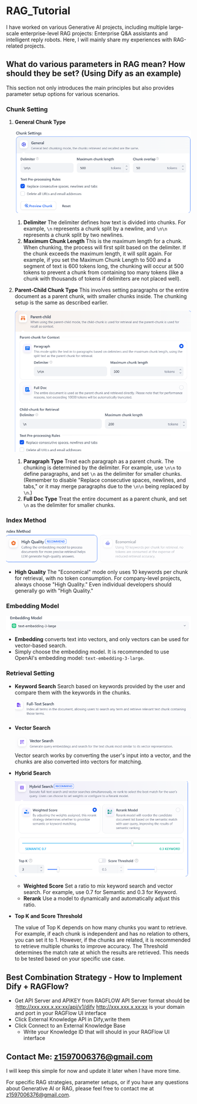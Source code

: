 # RAG_Tutorial

I have worked on various Generative AI projects, including multiple large-scale enterprise-level RAG projects: Enterprise Q&A assistants and intelligent reply robots. Here, I will mainly share my experiences with RAG-related projects.

## What do various parameters in RAG mean? How should they be set? (Using Dify as an example)

This section not only introduces the main principles but also provides parameter setup options for various scenarios.

### Chunk Setting

1. **General Chunk Type**

   ![img](/img/General_Chunk.png)

   1. **Delimiter**
       The delimiter defines how text is divided into chunks. For example, `\n` represents a chunk split by a newline, and `\n\n` represents a chunk split by two newlines.
   2. **Maximum Chunk Length**
       This is the maximum length for a chunk. When chunking, the process will first split based on the delimiter. If the chunk exceeds the maximum length, it will split again. For example, if you set the Maximum Chunk Length to 500 and a segment of text is 600 tokens long, the chunking will occur at 500 tokens to prevent a chunk from containing too many tokens (like a chunk with thousands of tokens if delimiters are not placed well).

2. **Parent-Child Chunk Type**
    This involves setting paragraphs or the entire document as a parent chunk, with smaller chunks inside. The chunking setup is the same as described earlier.

   ![img](/img/Parent-Child_Chunk.png)

   1. **Paragraph Type**
       Treat each paragraph as a parent chunk. The chunking is determined by the delimiter. For example, use `\n\n` to define paragraphs, and set `\n` as the delimiter for smaller chunks.
       (Remember to disable "Replace consecutive spaces, newlines, and tabs," or it may merge paragraphs due to the `\n\n` being replaced by `\n`.)
   2. **Full Doc Type**
       Treat the entire document as a parent chunk, and set `\n` as the delimiter for smaller chunks.

### Index Method

![img](/img/Index_Method.png)

- **High Quality**
   The "Economical" mode only uses 10 keywords per chunk for retrieval, with no token consumption. For company-level projects, always choose "High Quality." Even individual developers should generally go with "High Quality."

### Embedding Model

![img](/img/Embedding_Model.png)

- **Embedding** converts text into vectors, and only vectors can be used for vector-based search.
- Simply choose the embedding model. It is recommended to use OpenAI's embedding model: `text-embedding-3-large`.

### Retrieval Setting

- **Keyword Search**
   Search based on keywords provided by the user and compare them with the keywords in the chunks.

  ![img](/img/Full_Text.png)

- **Vector Search**

  ![img](/img/Vector.png)
   Vector search works by converting the user's input into a vector, and the chunks are also converted into vectors for matching.

- **Hybrid Search**

  ![img](/img/Hybrid_Search.png)

  - **Weighted Score**
     Set a ratio to mix keyword search and vector search. For example, use 0.7 for Semantic and 0.3 for Keyword.
  - **Rerank**
     Use a model to dynamically and automatically adjust this ratio.

- **Top K and Score Threshold**

  The value of Top K depends on how many chunks you want to retrieve. For example, if each chunk is independent and has no relation to others, you can set it to 1. However, if the chunks are related, it is recommended to retrieve multiple chunks to improve accuracy.
   The Threshold determines the match rate at which the results are retrieved. This needs to be tested based on your specific use case.

## Best Combination Strategy - How to Implement Dify + RAGFlow?

- Get API Server and APIKEY from RAGFLOW
  API Server format should be :http://xxx.xxx.x.xx:xx/api/v1/dify
  http://xxx.xxx.x.xx:xx is your domain and port in your RAGFlow UI interface
- Click External Knowledge API in Dify,write them
- Click Connect to an External Knowledge Base
  - Write your Knowledge ID that will should in your RAGFlow UI interface

## Contact Me: z1597006376@gmail.com

I will keep this simple for now and update it later when I have more time.

For specific RAG strategies, parameter setups, or if you have any questions about Generative AI or RAG, please feel free to contact me at z1597006376@gmail.com.